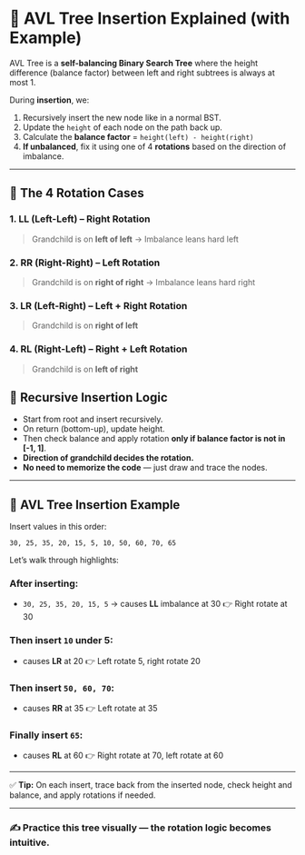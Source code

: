 # 🧠 AVL Tree Insertion Explained (with Example)

AVL Tree is a **self-balancing Binary Search Tree** where the height difference (balance factor) between left and right subtrees is always at most 1.

During **insertion**, we:

1. Recursively insert the new node like in a normal BST.
2. Update the `height` of each node on the path back up.
3. Calculate the **balance factor** = `height(left) - height(right)`
4. **If unbalanced**, fix it using one of 4 **rotations** based on the direction of imbalance.

---

## 🔄 The 4 Rotation Cases

### 1. **LL (Left-Left)** – Right Rotation

> Grandchild is on **left of left** → Imbalance leans hard left

### 2. **RR (Right-Right)** – Left Rotation

> Grandchild is on **right of right** → Imbalance leans hard right

### 3. **LR (Left-Right)** – Left + Right Rotation

> Grandchild is on **right of left**

### 4. **RL (Right-Left)** – Right + Left Rotation

> Grandchild is on **left of right**

## 🧮 Recursive Insertion Logic

- Start from root and insert recursively.
- On return (bottom-up), update height.
- Then check balance and apply rotation **only if balance factor is not in [-1, 1]**.
- **Direction of grandchild decides the rotation.**
- **No need to memorize the code** — just draw and trace the nodes.

---

## 🌳 AVL Tree Insertion Example

Insert values in this order:

```text
30, 25, 35, 20, 15, 5, 10, 50, 60, 70, 65
```

Let’s walk through highlights:

### After inserting:

- `30, 25, 35, 20, 15, 5` → causes **LL** imbalance at 30
  👉 Right rotate at 30

### Then insert `10` under 5:

- causes **LR** at 20
  👉 Left rotate 5, right rotate 20

### Then insert `50, 60, 70`:

- causes **RR** at 35
  👉 Left rotate at 35

### Finally insert `65`:

- causes **RL** at 60
  👉 Right rotate at 70, left rotate at 60

---

✅ **Tip:** On each insert, trace back from the inserted node, check height and balance, and apply rotations if needed.

---

### ✍️ Practice this tree visually — the rotation logic becomes intuitive.
